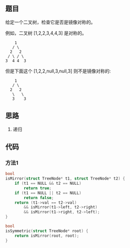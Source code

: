 ## 题目

给定一个二叉树，检查它是否是镜像对称的。

例如，二叉树 [1,2,2,3,4,4,3] 是对称的。

        1
       / \
      2   2
     / \ / \
    3  4 4  3

但是下面这个 [1,2,2,null,3,null,3] 则不是镜像对称的:

        1
       / \
      2   2
       \   \
       3    3

## 思路

1. 递归

## 代码

### 方法1

```c
bool 
isMirror(struct TreeNode* t1, struct TreeNode* t2) {
    if (t1 == NULL && t2 == NULL)
        return true;
    if (t1 == NULL || t2 == NULL)
        return false;
    return (t1->val == t2->val)
        && isMirror(t1->left, t2->right)
        && isMirror(t1->right, t2->left);
}

bool 
isSymmetric(struct TreeNode* root) {
    return isMirror(root, root);
}
```